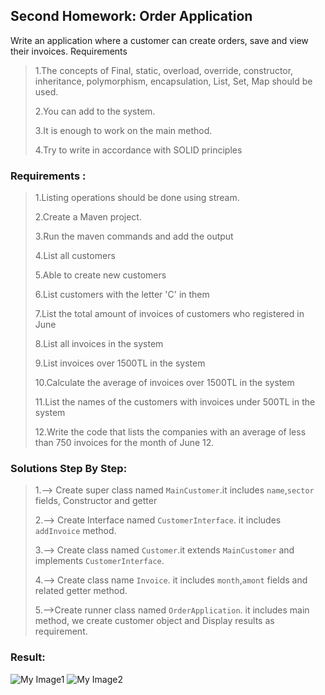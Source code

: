 ## Second Homework: Order Application

Write an application where a customer can create orders, save and view their invoices.
Requirements
> 1.The concepts of Final, static, overload, override, constructor, inheritance, polymorphism, encapsulation, List, Set, Map should be used.
>
> 2.You can add to the system.
>
> 3.It is enough to work on the main method.
>
> 4.Try to write in accordance with SOLID principles
>
### Requirements :
>1.Listing operations should be done using stream.
>
>2.Create a Maven project.
>
>3.Run the maven commands and add the output
>
>4.List all customers
>
>5.Able to create new customers 
> 
>6.List customers with the letter 'C' in them
>
>7.List the total amount of invoices of customers who registered in June
>
>8.List all invoices in the system
>
>9.List invoices over 1500TL in the system
>
>10.Calculate the average of invoices over 1500TL in the system
>
>11.List the names of the customers with invoices under 500TL in the system
>
>12.Write the code that lists the companies with an average of less than 750 invoices for the month of June 12.

### Solutions Step By Step:
>1.--> Create super class named `MainCustomer`.it includes `name`,`sector` fields, Constructor and getter
>
>2.--> Create Interface named `CustomerInterface`. it includes `addInvoice` method.
> 
>3.--> Create class named `Customer`.it extends `MainCustomer` and implements `CustomerInterface`.
> 
>4.--> Create class name `Invoice`. it includes `month`,`amont` fields and related getter method.
> 
>5.-->Create runner class named `OrderApplication`. it includes main method, we create customer object and Display results as requirement.

### Result:
![My Image1](../../../../Desktop/1.png)
![My Image2](../../../../Desktop/2.png)